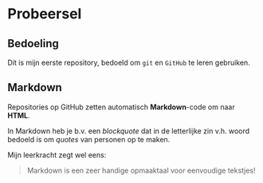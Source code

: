 # Probeersel

## Bedoeling 
Dit is mijn eerste repository, bedoeld om `git` en `GitHub` te leren gebruiken.

## Markdown 
Repositories op GitHub zetten automatisch **Markdown**-code om naar
**HTML**.

In Markdown heb je b.v. een *blockquote* dat in de letterlijke zin v.h. 
woord bedoeld is om *quotes* van personen op te maken. 

Mijn leerkracht zegt wel eens: 
> Markdown is een zeer handige opmaaktaal voor eenvoudige tekstjes!
